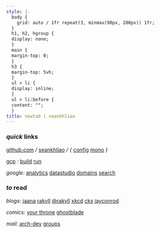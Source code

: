 ```yaml
---
style: |-
  body {
    grid: auto / 1fr repeat(3, minmax(90px, 280px)) 1fr;
  }
  h1, h2, hgroup {
  display: none;
  }
  main {
  margin-top: 0;
  }
  h3 {
  margin-top: 5vh;
  }
  ul > li {
  display: inline;
  }
  ul > li:before {
  content: "";
  }
title: newtab | seankhliao
---
```


### _quick_ links

[github.com](https://github.com)
_/_
[seankhliao](https://github.com/seankhliao)
_/ {_
[config](https://github.com/seankhliao/config)
[mono](https://github.com/seankhliao/mono)
_}_

[gcp](https://console.cloud.google.com)
_:_
[build](https://console.cloud.google.com/cloud-build/builds?project=com-seankhliao)
[run](https://console.cloud.google.com/run?project=com-seankhliao)

_google:_
[analytics](https://analytics.google.com)
[datastudio](https://datastudio.google.com/reporting/91bc28c3-a44f-4bcc-a838-58cf6a56ca04/page/BMLbB)
[domains](https://domains.google.com)
[search](https://search.google.com/search-console/)

### _to_ read

_blogs:_
[jaana](https://jbd.dev)
[rakyll](https://rakyll.org)
[@rakyll](https://medium.com/@rakyll)
[xkcd](https://xkcd.com)
[cks](https://utcc.utoronto.ca/~cks/space/blog/__IndexChron)
[jayconrod](https://jayconrod.com/posts)

_comics:_
[your throne](https://www.webtoons.com/en/fantasy/your-throne/list?title_no=2009)
[ghostblade](https://tapas.io/series/GhostBlade/info)

_mail:_
[arch-dev](https://lists.archlinux.org/pipermail/arch-dev-public/)
[groups](https://groups.google.com/my-groups)
